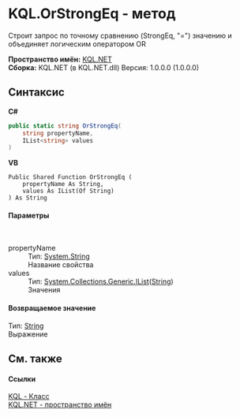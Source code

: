 # KQL.OrStrongEq - метод
 

Строит запрос по точному сравнению (StrongEq, "=") значению и объединяет логическим оператором OR

**Пространство имён:**&nbsp;<a href="3C471DD0">KQL.NET</a><br />**Сборка:**&nbsp;KQL.NET (в KQL.NET.dll) Версия: 1.0.0.0 (1.0.0.0)

## Синтаксис

**C#**<br />
``` C#
public static string OrStrongEq(
	string propertyName,
	IList<string> values
)
```

**VB**<br />
``` VB
Public Shared Function OrStrongEq ( 
	propertyName As String,
	values As IList(Of String)
) As String
```


#### Параметры
&nbsp;<dl><dt>propertyName</dt><dd>Тип:&nbsp;<a href="http://msdn2.microsoft.com/ru-ru/library/s1wwdcbf" target="_blank">System.String</a><br />Название свойства</dd><dt>values</dt><dd>Тип:&nbsp;<a href="http://msdn2.microsoft.com/ru-ru/library/5y536ey6" target="_blank">System.Collections.Generic.IList</a>(<a href="http://msdn2.microsoft.com/ru-ru/library/s1wwdcbf" target="_blank">String</a>)<br />Значения</dd></dl>

#### Возвращаемое значение
Тип:&nbsp;<a href="http://msdn2.microsoft.com/ru-ru/library/s1wwdcbf" target="_blank">String</a><br />Выражение

## См. также


#### Ссылки
<a href="A04103EA">KQL - Класс</a><br /><a href="3C471DD0">KQL.NET - пространство имён</a><br />